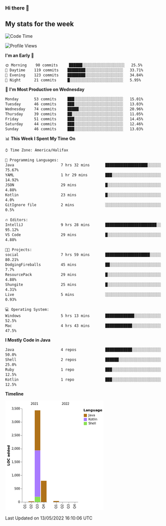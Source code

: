 ### Hi there 👋

## My stats for the week
<!--START_SECTION:waka-->
![Code Time](http://img.shields.io/badge/Code%20Time-194%20hrs%2025%20mins-blue)

![Profile Views](http://img.shields.io/badge/Profile%20Views-2-blue)

**I'm an Early 🐤** 

```text
🌞 Morning    90 commits     ██████░░░░░░░░░░░░░░░░░░░   25.5% 
🌆 Daytime    119 commits    ████████░░░░░░░░░░░░░░░░░   33.71% 
🌃 Evening    123 commits    ████████░░░░░░░░░░░░░░░░░   34.84% 
🌙 Night      21 commits     █░░░░░░░░░░░░░░░░░░░░░░░░   5.95%

```
📅 **I'm Most Productive on Wednesday** 

```text
Monday       53 commits     ███░░░░░░░░░░░░░░░░░░░░░░   15.01% 
Tuesday      46 commits     ███░░░░░░░░░░░░░░░░░░░░░░   13.03% 
Wednesday    74 commits     █████░░░░░░░░░░░░░░░░░░░░   20.96% 
Thursday     39 commits     ██░░░░░░░░░░░░░░░░░░░░░░░   11.05% 
Friday       51 commits     ███░░░░░░░░░░░░░░░░░░░░░░   14.45% 
Saturday     44 commits     ███░░░░░░░░░░░░░░░░░░░░░░   12.46% 
Sunday       46 commits     ███░░░░░░░░░░░░░░░░░░░░░░   13.03%

```


📊 **This Week I Spent My Time On** 

```text
⌚︎ Time Zone: America/Halifax

💬 Programming Languages: 
Java                     7 hrs 32 mins       ███████████████████░░░░░░   75.67% 
YAML                     1 hr 29 mins        ███░░░░░░░░░░░░░░░░░░░░░░   14.92% 
JSON                     29 mins             █░░░░░░░░░░░░░░░░░░░░░░░░   4.88% 
Kotlin                   23 mins             █░░░░░░░░░░░░░░░░░░░░░░░░   4.0% 
GitIgnore file           2 mins              ░░░░░░░░░░░░░░░░░░░░░░░░░   0.5%

🔥 Editors: 
IntelliJ                 9 hrs 28 mins       ███████████████████████░░   95.12% 
VS Code                  29 mins             █░░░░░░░░░░░░░░░░░░░░░░░░   4.88%

🐱‍💻 Projects: 
social                   7 hrs 59 mins       ████████████████████░░░░░   80.21% 
DodgingFireballs         45 mins             ██░░░░░░░░░░░░░░░░░░░░░░░   7.7% 
ResourcePack             29 mins             █░░░░░░░░░░░░░░░░░░░░░░░░   4.88% 
Shungite                 25 mins             █░░░░░░░░░░░░░░░░░░░░░░░░   4.31% 
Live                     5 mins              ░░░░░░░░░░░░░░░░░░░░░░░░░   0.93%

💻 Operating System: 
Windows                  5 hrs 13 mins       █████████████░░░░░░░░░░░░   52.5% 
Mac                      4 hrs 43 mins       ████████████░░░░░░░░░░░░░   47.5%

```

**I Mostly Code in Java** 

```text
Java                     4 repos             ████████████░░░░░░░░░░░░░   50.0% 
Shell                    2 repos             ██████░░░░░░░░░░░░░░░░░░░   25.0% 
Ruby                     1 repo              ███░░░░░░░░░░░░░░░░░░░░░░   12.5% 
Kotlin                   1 repo              ███░░░░░░░░░░░░░░░░░░░░░░   12.5%

```


**Timeline**

![Chart not found](https://raw.githubusercontent.com/lyndseyy/lyndseyy/main/charts/bar_graph.png) 


 Last Updated on 13/05/2022 16:10:06 UTC
<!--END_SECTION:waka-->
